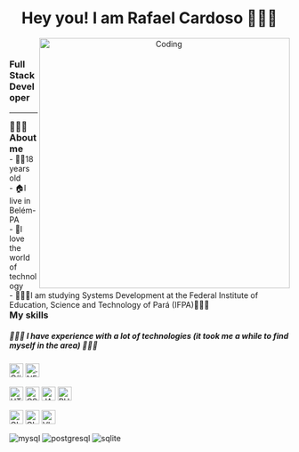 <p style="margin: 0 auto;">
<header>
  <p align="left">
<h1 align ="center">Hey you! I am Rafael Cardoso 🧑🏻‍💻</h1>
<img alt="Coding" src="https://www.kodarbr.com/Rafael/perfil/download20210406225913.png" align="right" height="450" align="right"/>
</header>
<main>
<h3> Full Stack Developer</h3>
<hr>
  <h3 style="margin: 0 auto;">👨🏻‍🔧About me </h3>
<p style="margin: 0 auto;">- 🧑🏻18 years old</p>
<p style="margin: 0 auto;">- 🏠I live in Belém-PA</p>
<p style="margin: 0 auto;">- 🖤I love the world of technology</p>
<p style="margin: 0 auto;">- 👨🏻‍🎓I am studying Systems Development at the Federal Institute of Education, Science and Technology of Pará (IFPA)👨🏻‍🎓</p>
<h3 style="margin: 0 auto;">My skills</h3>
<h5>👨🏻‍💻 I have experience with a lot of technologies (it took me a while to find myself in the area) 👨🏻‍💻</h5>
<p align="left">
   <img src="https://img.shields.io/badge/C%23-239120?style=for-the-badge&logo=c-sharp&logoColor=white" alt="C#" height="25">
   <img src="https://img.shields.io/badge/.NET-5C2D91?style=for-the-badge&logo=.net&logoColor=white" alt=".NET" height="25">
<p align="left">
    <img src="https://img.shields.io/badge/html-FC490B?&style=for-the-badge&logo=html5&logoColor=white" alt="HTML" height="25">
    <img src="https://img.shields.io/badge/css-264DE4?style=for-the-badge&logo=css3&logoColor=white"alt="CSS" height="25">
    <img src="https://img.shields.io/badge/javascript-F7DF1E.svg?&style=for-the-badge&logo=javascript&logoColor=white" alt="JAVASCRIPT" height="25">
    <img src="https://img.shields.io/badge/PHP-777BB4?style=for-the-badge&logo=php&logoColor=white" alt="PHP" height="25">
    <p align="left">
        <img src="https://img.shields.io/badge/git-F05033?style=for-the-badge&logo=git&logoColor=white" alt="GIT" height="25">
        <img src="https://img.shields.io/badge/github-171516?style=for-the-badge&logo=github&logoColor=white" alt="GITHUB" height="25">
        <img src="https://img.shields.io/badge/VS%20Code-007ACC.svg?&style=for-the-badge&logo=visual-studio-code&logoColor=white"  alt="VISUAL STUDIO" height="25">
    <p align="left">
        <img src="https://img.shields.io/badge/MySQL-00000F?style=for-the-badge&logo=mysql&logoColor=white" alt="mysql">
        <img src="https://img.shields.io/badge/PostgreSQL-316192?style=for-the-badge&logo=postgresql&logoColor=white" alt="postgresql">
        <img src="https://img.shields.io/badge/SQLite-07405E?style=for-the-badge&logo=sqlite&logoColor=white" alt="sqlite">
</main>
